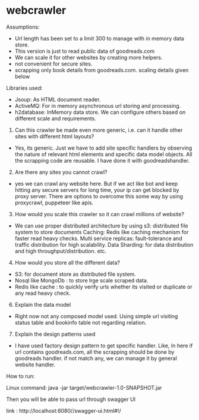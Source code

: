 # webcrawler

Assumptions:

- Url length has been set to a limit 300 to manage with in memory data store.
- This version is just to read public data of goodreads.com
- We can scale it for other websites by creating more helpers.
- not convenient for secure sites.
- scrapping only book details from goodreads.com. scaling details given below

Libraries used:

- Jsoup: As HTML document reader.
- ActiveMQ:  For in memory asynchronous url storing and processing.
- h2database: InMemory data store. We can configure others based on different scale and requirements.

1. Can this crawler be made even more generic, i.e. can it handle other sites with different html layouts?
- Yes, its generic. Just we have to add site specific handlers by observing the nature of relevant html
elements and specific data model objects. All the scrapping code are reusable. I have done it with goodreadshandler.

2. Are there any sites you cannot crawl?
- yes we can crawl any website here. But if we act like bot and keep hitting any secure servers for long time, your ip
can get blocked by proxy server. There are options to overcome this some way by using proxycrawl, puppeteer like apis.

3. How would you scale this crawler so it can crawl millions of website?
- We can use proper distributed architecture by using
    s3: distributed file system to store documents
    Caching: Redis like caching mechanism for faster read heavy checks.
    Multi service replicas: fault-tolerance and traffic distribution for high scalability.
    Data Sharding: for data distribution and high throughput/distribution.
    etc.

4. How would you store all the different data?
- S3: for document store as distributed file system.
- Nosql like MongoDb :  to store lrge scale scraped data.
- Redis like cache : to quickly verify urls whether its visited or duplicate or any read heavy check.

6. Explain the data model
- Right now not any composed model used. Using simple url visiting status table and bookinfo table not regarding relation.

7. Explain the design patterns used
- I have used factory design pattern to get specific handler. Like, In here if url contains goodreads.com,
 all the scrapping should be done by goodreads handler. if not match any, we can manage it by general website handler.


How to run:

Linux command: java -jar target/webcrawler-1.0-SNAPSHOT.jar

Then you will be able to pass url through swagger UI

link : http://localhost:8080//swagger-ui.html#!/
